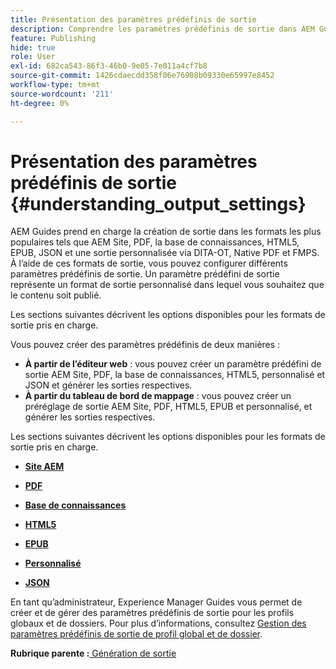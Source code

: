 ```yaml
---
title: Présentation des paramètres prédéfinis de sortie
description: Comprendre les paramètres prédéfinis de sortie dans AEM Guides. Créez des paramètres prédéfinis de sortie à partir de l’éditeur web et du tableau de bord de mappage pour les formats de site AEM, PDF, HTML5, EPUB, personnalisés et JSON.
feature: Publishing
hide: true
role: User
exl-id: 682ca543-86f3-46b0-9e05-7e011a4cf7b8
source-git-commit: 1426cdaecdd358f06e76908b09330e65997e8452
workflow-type: tm+mt
source-wordcount: '211'
ht-degree: 0%

---
```


# Présentation des paramètres prédéfinis de sortie {#understanding_output_settings}

AEM Guides prend en charge la création de sortie dans les formats les plus populaires tels que AEM Site, PDF, la base de connaissances, HTML5, EPUB, JSON et une sortie personnalisée via DITA-OT, Native PDF et FMPS. À l’aide de ces formats de sortie, vous pouvez configurer différents paramètres prédéfinis de sortie. Un paramètre prédéfini de sortie représente un format de sortie personnalisé dans lequel vous souhaitez que le contenu soit publié.

Les sections suivantes décrivent les options disponibles pour les formats de sortie pris en charge.

Vous pouvez créer des paramètres prédéfinis de deux manières :

- **À partir de l’éditeur web** : vous pouvez créer un paramètre prédéfini de sortie AEM Site, PDF, la base de connaissances, HTML5, personnalisé et JSON et générer les sorties respectives.
- **À partir du tableau de bord de mappage** : vous pouvez créer un préréglage de sortie AEM Site, PDF, HTML5, EPUB et personnalisé, et générer les sorties respectives.

Les sections suivantes décrivent les options disponibles pour les formats de sortie pris en charge.

- **[Site AEM](generate-output-aem-site.md)**

- **[PDF](generate-output-pdf.md)**

- **[Base de connaissances](generate-output-knowledge-base.md)**

- **[HTML5](generate-output-html5.md)**

- **[EPUB](generate-output-epub.md)**

- **[Personnalisé](generate-output-custom.md)**

- **[JSON](generate-output-json.md)**

En tant qu’administrateur, Experience Manager Guides vous permet de créer et de gérer des paramètres prédéfinis de sortie pour les profils globaux et de dossiers. Pour plus d’informations, consultez [Gestion des paramètres prédéfinis de sortie de profil global et de dossier](./web-editor-manage-output-presets.md).

**Rubrique parente :**[ Génération de sortie](generate-output.md)
